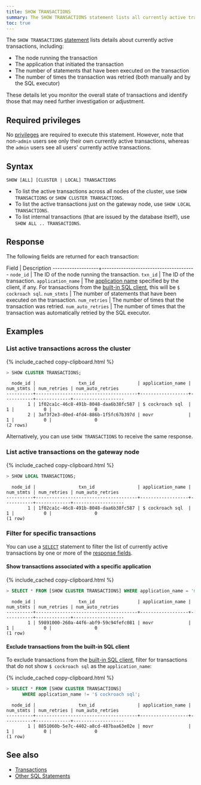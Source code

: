 ```yaml
---
title: SHOW TRANSACTIONS
summary: The SHOW TRANSACTIONS statement lists all currently active transactions across the cluster or on the gateway node.
toc: true
---
```


 The `SHOW TRANSACTIONS` [statement](sql-statements.html) lists details about currently active transactions, including:

- The node running the transaction
- The application that initiated the transaction
- The number of statements that have been executed on the transaction
- The number of times the transaction was retried (both manually and by the SQL executor)

These details let you monitor the overall state of transactions and identify those that may need further investigation or adjustment.

## Required privileges

No [privileges](authorization.html#assign-privileges) are required to execute this statement. However, note that non-`admin` users see only their own currently active transactions, whereas the `admin` users see all users' currently active transactions.

## Syntax

~~~
SHOW [ALL] [CLUSTER | LOCAL] TRANSACTIONS
~~~

- To list the active transactions across all nodes of the cluster, use `SHOW TRANSACTIONS` or `SHOW CLUSTER TRANSACTIONS`.
- To list the active transactions just on the gateway node, use `SHOW LOCAL TRANSACTIONS`.
- To list internal transactions (that are issued by the database itself), use `SHOW ALL .. TRANSACTIONS`.

## Response

The following fields are returned for each transaction:

 Field             | Description
-------------------+---------------------------------------
`node_id`          | The ID of the node running the transaction.
`txn_id`           | The ID of the transaction.
`application_name` | The [application name](set-vars.html#supported-variables) specified by the client, if any. For transactions from the [built-in SQL client](cockroach-sql.html), this will be `$ cockroach sql`.
`num_stmts`        | The number of statements that have been executed on the transaction.
`num_retries`      | The number of times that the transaction was retried.
`num_auto_retries` | The number of times that the transaction was automatically retried by the SQL executor.

## Examples

### List active transactions across the cluster

{% include_cached copy-clipboard.html %}
~~~ sql
> SHOW CLUSTER TRANSACTIONS;
~~~

~~~
  node_id |                txn_id                | application_name | num_stmts | num_retries | num_auto_retries
----------+--------------------------------------+------------------+-----------+-------------+-------------------
        1 | 1f02ca1c-46c8-491b-8048-daa6b38fc587 | $ cockroach sql  |         1 |           0 |                0
        2 | 3af3f2e3-d0ed-4fd4-886b-1f5fc67b397d | movr             |         1 |           0 |                0
(2 rows)
~~~

Alternatively, you can use `SHOW TRANSACTIONS` to receive the same response.

### List active transactions on the gateway node

{% include_cached copy-clipboard.html %}
~~~ sql
> SHOW LOCAL TRANSACTIONS;
~~~

~~~
  node_id |                txn_id                | application_name | num_stmts | num_retries | num_auto_retries
----------+--------------------------------------+------------------+-----------+-------------+-------------------
        1 | 1f02ca1c-46c8-491b-8048-daa6b38fc587 | $ cockroach sql  |         1 |           0 |                0
(1 row)
~~~

### Filter for specific transactions

You can use a [`SELECT`](select-clause.html) statement to filter the list of currently active transactions by one or more of the [response fields](#response).

#### Show transactions associated with a specific application

{% include_cached copy-clipboard.html %}
~~~ sql
> SELECT * FROM [SHOW CLUSTER TRANSACTIONS] WHERE application_name = 'movr';

~~~

~~~
  node_id |                txn_id                | application_name | num_stmts | num_retries | num_auto_retries
----------+--------------------------------------+------------------+-----------+-------------+-------------------
        1 | 59891000-260a-44f6-abf9-59c94fefc081 | movr             |         1 |           0 |                0
(1 row)
~~~

#### Exclude transactions from the built-in SQL client

To exclude transactions from the [built-in SQL client](cockroach-sql.html), filter for transactions that do not show `$ cockroach sql` as the `application_name`:

{% include_cached copy-clipboard.html %}
~~~ sql
> SELECT * FROM [SHOW CLUSTER TRANSACTIONS]
      WHERE application_name != '$ cockroach sql';
~~~

~~~
  node_id |                txn_id                | application_name | num_stmts | num_retries | num_auto_retries
----------+--------------------------------------+------------------+-----------+-------------+-------------------
        1 | 8851060b-5e7c-4402-a8cd-487baa63e02e | movr             |         1 |           0 |                0
(1 row)
~~~

## See also

- [Transactions](transactions.html)
- [Other SQL Statements](sql-statements.html)
